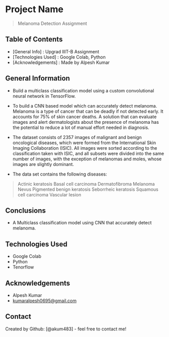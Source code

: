 # Project Name
> Melanoma Detection Assignment


## Table of Contents
* [General Info] : Upgrad IIIT-B Assignment
* [Technologies Used] : Google Colab, Python
* [Acknowledgements] : Made by Alpesh Kumar

<!-- You can include any other section that is pertinent to your problem -->

## General Information
- Build a multiclass classification model using a custom convolutional neural network in TensorFlow. 

- To build a CNN based model which can accurately detect melanoma. Melanoma is a type of cancer that can be deadly if not detected early. 
  It accounts for 75% of skin cancer deaths. A solution that can evaluate images and alert dermatologists about the presence of melanoma 
  has the potential to reduce a lot of manual effort needed in diagnosis.

- The dataset consists of 2357 images of malignant and benign oncological diseases, which were formed from the International Skin Imaging Collaboration (ISIC).
  All images were sorted according to the classification taken with ISIC, and all subsets were divided into the same number of images, 
  with the exception of melanomas and moles, whose images are slightly dominant.

- The data set contains the following diseases:
>Actinic keratosis
>Basal cell carcinoma
>Dermatofibroma
>Melanoma
>Nevus
>Pigmented benign keratosis
>Seborrheic keratosis
>Squamous cell carcinoma
>Vascular lesion


## Conclusions
- A Multiclass classification model using CNN that accurately detect melanoma.


## Technologies Used
- Google Colab
- Python
- Tenorflow


## Acknowledgements
- Alpesh Kumar
- kumaralpesh0695@gmail.com


## Contact
Created by Github: [@akum483] - feel free to contact me!
